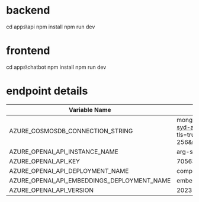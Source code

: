 
# backend

cd apps\api
npm install
npm run dev

# frontend

cd apps\chatbot
npm install
npm run dev

# endpoint details



| Variable Name                          | Value                                                                                                                             |
|----------------------------------------|-----------------------------------------------------------------------------------------------------------------------------------|
| AZURE_COSMOSDB_CONNECTION_STRING       | mongodb+srv://aiapp1dayadmin:Aiapp1daypassword123@arg-syd-aiapp1day-mongo.mongocluster.cosmos.azure.com/?tls=true&authMechanism=SCRAM-SHA-256&retrywrites=false&maxIdleTimeMS=120000&tlsInsecure=true |
| AZURE_OPENAI_API_INSTANCE_NAME         | arg-syd-aiapp1day-openai                                                                                                           |
| AZURE_OPENAI_API_KEY                   | 70563d5a57cc45999cdd80b9bf50ed4d                                                                                                  |
| AZURE_OPENAI_API_DEPLOYMENT_NAME       | completions                                                                                                                       |
| AZURE_OPENAI_API_EMBEDDINGS_DEPLOYMENT_NAME | embeddings                                                                                                                        |
| AZURE_OPENAI_API_VERSION               | 2023-09-01-preview                                                                                                                |
